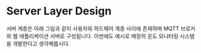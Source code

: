 # Server Layer Design

[//]: # (
그림 수정 예정 
서버 계층 그림으로 변경
)
 
서버 계층은 아래 그림과 같이 사용자와 하드웨어 계층 사이에 존재하며 MQTT 브로커와 웹 애플리케이션 서버로 구성됩니다.
이번에도 예시로 매장의 온도 모니터링 시스템을 개발한다고 생각해봅시다.
